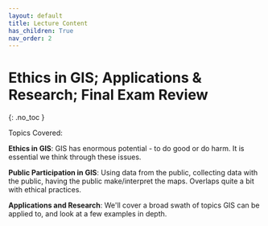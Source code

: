 ```yaml
---
layout: default
title: Lecture Content
has_children: True
nav_order: 2
---
```


# Ethics in GIS; Applications & Research; Final Exam Review 
{: .no_toc }

Topics Covered:

**Ethics in GIS**: GIS has enormous potential - to do good or do harm.  It is essential we think through these issues.

**Public Participation in GIS**: Using data from the public, collecting data with the public, having the public make/interpret the maps.  Overlaps quite a bit with ethical practices.

**Applications and Research**: We'll cover a broad swath of topics GIS can be applied to, and look at a few examples in depth.

<!-- **Spatiotemporal GIS**: Strategies for mapping data that has a temporal component. -->

